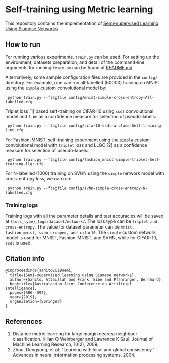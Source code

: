 # Self-training using Metric learning
This repository contains the implementation of [Semi-supervised Learning Using Siamese
Networks](https://arxiv.org/abs/2109.00794).

## How to run
For running  various experiments, `train.py` can be used. For setting up the environment, datasets preparation, 
and detail of the command-line arguments for running `train.py` can be found at [README.md](README.md).

Alternatively, some sample configuration files are provided in the `config/` directory.
For example, one can run all-labelled (60000) training on MNIST using the `simple` custom convolutional model by:

` python train.py --flagfile config/mnist-simple-cross-entropy-All-labelled.cfg`

Triplet loss [1] based self-training on CIFAR-10 using `ssdl` convolutional model and `1-nn` as a confidence measure for 
selection of pseudo-labels:

` python train.py --flagfile config/cifar10-ssdl-arcface-Self-training-1-nn.cfg`

For Fashion-MNIST, self-training experiment using the `simple` custom convolutional model with `triplet` loss and 
LLGC [2] as a confidence measure for selection of pseudo-labels:

` python train.py --flagfile config/fashion_mnist-simple-triplet-Self-training-llgc.cfg`

For N-labelled (1000) training on SVHN using the `simple` network model with cross-entropy loss, we can run:

` python train.py --flagfile config/svhn-simple-cross-entropy-N-labelled.cfg`

### Training logs

Training logs with all the parameter details and test accuracies will be saved at `{loss_type}_logs/dataset/network/`. The loss type can be `triplet and cross-entropy`. 
The value for dataset parameter can be `mnist, fashion_mnist, svhn_cropped, and cifar10`. 
The `simple` custom network model is used for MNIST, Fashion-MNIST, and SVHN, while for CIFAR-10, `ssdl` is used.

## Citation info

```
@inproceedings{sahito2019semi,
  title={Semi-supervised learning using Siamese networks},
  author={Sahito, Attaullah and Frank, Eibe and Pfahringer, Bernhard},
  booktitle={Australasian Joint Conference on Artificial Intelligence},
  pages={586--597},
  year={2019},
  organization={Springer}
}
```
## References
1. Distance metric learning for large margin nearest neighbour classification. Kilian Q Weinberger and Lawrence K Saul.
Journal of Machine Learning Research,  10(2), 2009.
2. Zhou, Dengyong, et al. "Learning with local and global consistency." Advances in neural information processing 
systems. 2004.
